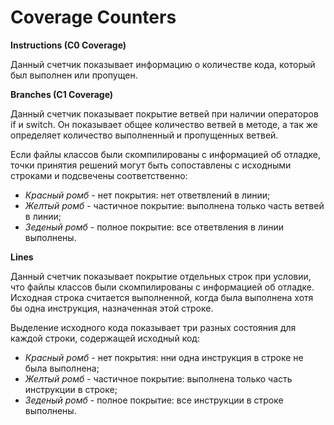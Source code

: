 # Coverage Counters

**Instructions (C0 Coverage)**

Данный счетчик показывает информацию о количестве кода, который был выполнен или пропущен.

**Branches (C1 Coverage)**

Данный счетчик показывает покрытие ветвей при наличии операторов if и switch. Он показывает общее количество ветвей в методе, а так же определяет количество выполненный и пропущенных ветвей.

Если файлы классов были скомпилированы с информацией об отладке, точки принятия решений могут быть сопоставлены с исходными строками и подсвечены соответственно:

* *Красный ромб* - нет покрытия: нет ответвлений в линии;
* *Желтый ромб* - частичное покрытие: выполнена только часть ветвей в линии;
* *Зеденый ромб* - полное покрытие: все ответвления в линии выполнены.

**Lines**

Данный счетчик показывает покрытие отдельных строк при условии, что файлы классов были скомпилированы с информацией об отладке. Исходная строка считается выполненной, когда была выполнена хотя бы одна инструкция, назначенная этой строке.

Выделение исходного кода показывает три разных состояния для каждой строки, содержащей исходный код:

* *Красный ромб* - нет покрытия: нни одна инструкция в строке не была выполнена;
* *Желтый ромб* - частичное покрытие: выполнена только часть инструкции в строке;
* *Зеденый ромб* - полное покрытие: все инструкции в строке выполнены.

